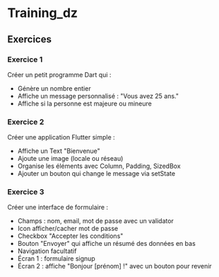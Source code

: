 # Training_dz
## Exercices

### Exercice 1
Créer un petit programme Dart qui :
- Génère un nombre entier
- Affiche un message personnalisé : "Vous avez 25 ans."
- Affiche si la personne est majeure ou mineure


### Exercice 2
Créer une application Flutter simple :
- Affiche un Text "Bienvenue"
- Ajoute une image (locale ou réseau)
- Organise les éléments avec Column, Padding, SizedBox
- Ajouter un bouton qui change le message via setState

### Exercice 3
Créer une interface de formulaire :
- Champs : nom, email, mot de passe avec un validator
- Icon afficher/cacher mot de passe
- Checkbox "Accepter les conditions" 
- Bouton "Envoyer" qui affiche un résumé des données en bas
- Navigation facultatif
- Écran 1 : formulaire signup
- Écran 2 : affiche "Bonjour [prénom] !" avec un bouton pour revenir
